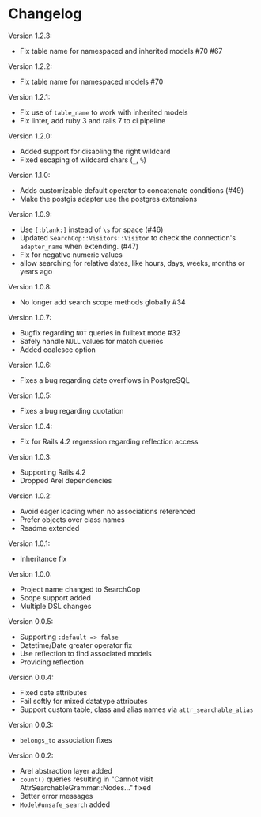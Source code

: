 
# Changelog

Version 1.2.3:

* Fix table name for namespaced and inherited models #70 #67

Version 1.2.2:

* Fix table name for namespaced models #70

Version 1.2.1:

* Fix use of `table_name` to work with inherited models
* Fix linter, add ruby 3 and rails 7 to ci pipeline

Version 1.2.0:

* Added support for disabling the right wildcard
* Fixed escaping of wildcard chars (`_`, `%`)

Version 1.1.0:

* Adds customizable default operator to concatenate conditions (#49)
* Make the postgis adapter use the postgres extensions

Version 1.0.9:

* Use `[:blank:]` instead of `\s` for space (#46)
* Updated `SearchCop::Visitors::Visitor` to check the connection's `adapter_name` when extending. (#47)
* Fix for negative numeric values
* allow searching for relative dates, like hours, days, weeks, months or years ago

Version 1.0.8:

* No longer add search scope methods globally #34

Version 1.0.7:

* Bugfix regarding `NOT` queries in fulltext mode #32
* Safely handle `NULL` values for match queries
* Added coalesce option

Version 1.0.6:

* Fixes a bug regarding date overflows in PostgreSQL

Version 1.0.5:

* Fixes a bug regarding quotation

Version 1.0.4:

* Fix for Rails 4.2 regression regarding reflection access

Version 1.0.3:

* Supporting Rails 4.2
* Dropped Arel dependencies

Version 1.0.2:

* Avoid eager loading when no associations referenced
* Prefer objects over class names
* Readme extended

Version 1.0.1:

* Inheritance fix

Version 1.0.0:

* Project name changed to SearchCop
* Scope support added
* Multiple DSL changes

Version 0.0.5:

* Supporting `:default => false`
* Datetime/Date greater operator fix
* Use reflection to find associated models
* Providing reflection

Version 0.0.4:

* Fixed date attributes
* Fail softly for mixed datatype attributes
* Support custom table, class and alias names via `attr_searchable_alias`

Version 0.0.3:

* `belongs_to` association fixes

Version 0.0.2:

* Arel abstraction layer added
* `count()` queries resulting in "Cannot visit AttrSearchableGrammar::Nodes..." fixed
* Better error messages
* `Model#unsafe_search` added

